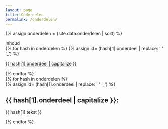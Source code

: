 ```yaml
---
layout: page
title: Onderdelen
permalink: /onderdelen/
---
```

{% assign onderdelen = (site.data.onderdelen | sort) %}

<div class="inhoud">
<div class="kopje">Inhoud</div>
{% for hash in onderdelen %}
{% assign id= (hash[1].onderdeel | replace: ' ' '_') %}
<p><a href="#{{ id }}">{{ hash[1].onderdeel | capitalize }}</a></p>
{% endfor %}
</div>

<div class="kolommen">
{% for hash in onderdelen %}
  <div class="blok">
  {% assign id= (hash[1].onderdeel | replace: ' ' '_') %}
  <div id="{{ id }}"><h2>{{ hash[1].onderdeel | capitalize }}:</h2></div>
  <p> {{ hash[1].tekst }} </p>
  </div>
{% endfor %}
</div>

